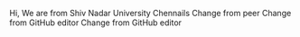 Hi, We are from Shiv Nadar University Chennails
Change from peer
Change from GitHub editor
Change from GitHub editor
